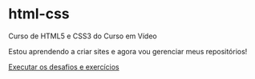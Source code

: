 # html-css
 Curso de HTML5 e CSS3 do Curso em Vídeo

Estou aprendendo a criar sites e agora vou gerenciar meus repositórios!

<a href="https://henryklayvin.github.io/" target="_blank" >Executar os desafios e exercícios</a>